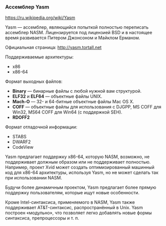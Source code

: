 ### Ассемблер Yasm

https://ru.wikipedia.org/wiki/Yasm

Yasm — ассемблер, являющийся попыткой полностью переписать ассемблер NASM. Лицензируется под лицензией BSD и в настоящее время развивается Питером Джонсоном и Майклом Ерманом.

Официальная страница: http://yasm.tortall.net

Поддерживаемые архитектуры:

* x86
* x86-64

Формат выходных файлов:

* **Binary** — бинарные файлы с любой нужной вам структурой.
* **ELF32** и **ELF64** — объектные файлы UNIX.
* **Mach-O** — 32- и 64-битные объектные файлы Mac OS X.
* **COFF** — объектные файлы для использования с DJGPP, MS COFF для Win32, MS64 COFF для Win64 (с поддержкой SEH).
* **RDOFF2**

Формат отладочной информации:

* STABS
* DWARF2
* CodeView

Yasm предлагает поддержку x86-64, которую NASM, возможно, не поддерживает должным образом или не поддерживает полностью. Например, проект Xvid может создать оптимизированный машинный код для x86-64 архитектуры, используя Yasm, но не может сделать так при использовании NASM.

Будучи более динамичным проектом, Yasm предлагает более прямую поддержку пользователям, которые ищут новые особенности.

Кроме Intel-синтаксиса, применяемого в NASM, Yasm также поддерживает AT&T-синтаксис, распространённый в Unix. Yasm построен «модульно», что позволяет легко добавлять новые формы синтаксиса, препроцессоры и т. п.
